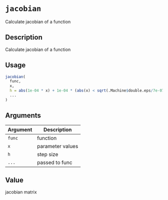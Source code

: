 # `jacobian`

Calculate jacobian of a function


## Description

Calculate jacobian of a function


## Usage

```r
jacobian(
  func,
  x,
  h = abs(1e-04 * x) + 1e-04 * (abs(x) < sqrt(.Machine$double.eps/7e-07)),
  ...
)
```


## Arguments

Argument      |Description
------------- |----------------
`func`     |     function
`x`     |     parameter values
`h`     |     step size
`...`     |     passed to func


## Value

jacobian matrix


